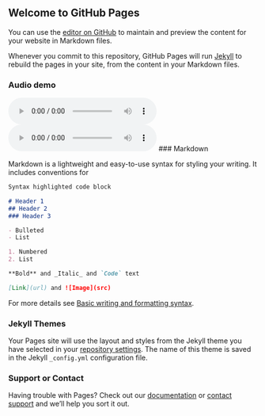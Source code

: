 ## Welcome to GitHub Pages

You can use the [editor on GitHub](https://github.com/Cathy0610/IS2022-VocEmb4Sep-SVS/edit/gh-pages/index.md) to maintain and preview the content for your website in Markdown files.

Whenever you commit to this repository, GitHub Pages will run [Jekyll](https://jekyllrb.com/) to rebuild the pages in your site, from the content in your Markdown files.

### Audio demo
<audio controls>
  <source src="wav/HDemucs_Atrophy_01.wav" type="audio/wav">
Your browser does not support the audio element.
</audio>

<audio controls>
  <source src="wav/Mix_Atrophy_01L.wav" type="audio/wav">
Your browser does not support the audio element.
</audio>
### Markdown

Markdown is a lightweight and easy-to-use syntax for styling your writing. It includes conventions for

```markdown
Syntax highlighted code block

# Header 1
## Header 2
### Header 3

- Bulleted
- List

1. Numbered
2. List

**Bold** and _Italic_ and `Code` text

[Link](url) and ![Image](src)
```

For more details see [Basic writing and formatting syntax](https://docs.github.com/en/github/writing-on-github/getting-started-with-writing-and-formatting-on-github/basic-writing-and-formatting-syntax).

### Jekyll Themes

Your Pages site will use the layout and styles from the Jekyll theme you have selected in your [repository settings](https://github.com/Cathy0610/IS2022-VocEmb4Sep-SVS/settings/pages). The name of this theme is saved in the Jekyll `_config.yml` configuration file.

### Support or Contact

Having trouble with Pages? Check out our [documentation](https://docs.github.com/categories/github-pages-basics/) or [contact support](https://support.github.com/contact) and we’ll help you sort it out.
